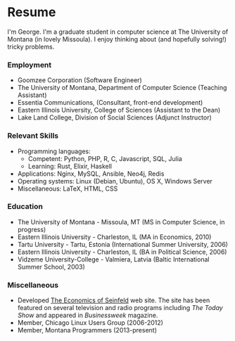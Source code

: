 # Resume

I'm George. I'm a graduate student in computer science at The University of
Montana (in lovely Missoula). I enjoy thinking about (and hopefully solving!)
tricky problems.

### Employment

  * Goomzee Corporation (Software Engineer)
  * The University of Montana, Department of Computer Science (Teaching
    Assistant)
  * Essentia Communications, (Consultant, front-end development)
  * Eastern Illinois University, College of Sciences (Assistant to the Dean)
  * Lake Land College, Division of Social Sciences (Adjunct Instructor)

### Relevant Skills

  * Programming languages:
     * Competent: Python, PHP, R, C, Javascript, SQL, Julia
     * Learning: Rust, Elixir, Haskell
  * Applications: Nginx, MySQL, Ansible, Neo4j, Redis
  * Operating systems: Linux (Debian, Ubuntu), OS X, Windows Server
  * Miscellaneous: LaTeX, HTML, CSS

### Education

  * The University of Montana - Missoula, MT (MS in Computer Science, in progress)
  * Eastern Illinois University - Charleston, IL (MA in Economics, 2010)
  * Tartu University - Tartu, Estonia (International Summer University, 2006)
  * Eastern Illinois University - Charleston, IL (BA in Political Science, 2006)
  * Vidzeme University-College - Valmiera, Latvia (Baltic International Summer
    School, 2003)

### Miscellaneous

  * Developed [The Economics of Seinfeld](http://yadayadayadaecon.com) web site.
    The site has been featured on several television and radio programs
    including *The Today Show* and appeared in *Businessweek* magazine.
  * Member, Chicago Linux Users Group (2006-2012)
  * Member, Montana Programmers (2013-present)
